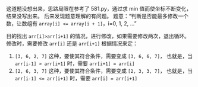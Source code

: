 这道题没想出来，思路局限在参考了 581.py，通过求 min 值而使坐标不断变化，结果没写出来。
后来发现题意理解的有问题。
题意：“判断是否能最多修改一个数，让数组有 `array[i] <= array[i + 1]`，i=0, 1, 2, ...”

目的找出 `arr[i]>arr[i+1]` 的情况，进行修改，如果需要修改两次，退出循环。
修改时，需要修改 `arr[i]` 还是 `arr[i+1]` 根据情况来定：
1. `[3, 6, 2, 7]` 这种，要使其符合条件，需要变成 `[3, 6, 6, 7]`，
也就是，当 `arr[i-1] > arr[i+1]` 时，需要 `arr[i+1] = arr[i]`
2. `[2, 6, 3, 7]` 这种，要使其符合条件，需要变成 `[2, 3, 3, 7]`，
也就是，当 `arr[i-1] <= arr[i+1]` 时，需要 `arr[i] = arr[i+1]`
